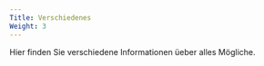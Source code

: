 ```yaml
---
Title: Verschiedenes
Weight: 3
---
```


Hier finden Sie verschiedene Informationen üeber alles Mögliche. 